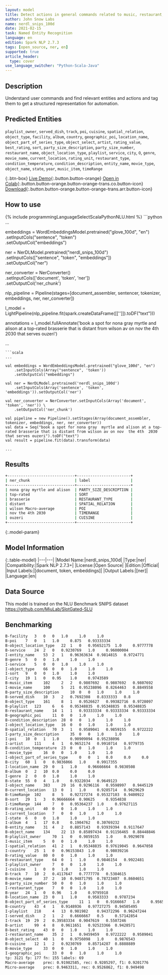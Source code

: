 ```yaml
---
layout: model
title: Detect actions in general commands related to music, restaurant, movies.
author: John Snow Labs
name: nerdl_snips_100d
date: 2021-02-15
task: Named Entity Recognition
language: en
edition: Spark NLP 2.7.3
tags: [open_source, ner, en]
supported: true
article_header:
  type: cover
use_language_switcher: "Python-Scala-Java"
---
```


## Description

Understand user commands and find relevant entities and actions and tag them to get a structured representation for automation.

## Predicted Entities

`playlist_owner`, `served_dish`, `track`, `poi`, `cuisine`, `spatial_relation`, `object_type`, `facility`, `album`, `country`, `geographic_poi`, `location_name`, `object_part_of_series_type`, `object_select`, `artist`, `rating_value`, `best_rating`, `sort`, `party_size_description`, `party_size_number`, `restaurant_name`, `object_location_type`, `playlist`, `service`, `city`, `O`, `genre`, `movie_name`, `current_location`, `rating_unit`, `restaurant_type`, `condition_temperature`, `condition_description`, `entity_name`, `movie_type`, `object_name`, `state`, `year`, `music_item`, `timeRange`

{:.btn-box}
[Live Demo](https://demo.johnsnowlabs.com/public/NER_CLS_SNIPS){:.button.button-orange}
[Open in Colab](https://github.com/JohnSnowLabs/spark-nlp-workshop/blob/master/tutorials/streamlit_notebooks/NER.ipynb){:.button.button-orange.button-orange-trans.co.button-icon}
[Download](https://s3.amazonaws.com/auxdata.johnsnowlabs.com/public/models/nerdl_snips_100d_en_2.7.3_2.4_1613403676821.zip){:.button.button-orange.button-orange-trans.arr.button-icon}

## How to use



<div class="tabs-box" markdown="1">
{% include programmingLanguageSelectScalaPythonNLU.html %}
```python
...

embeddings = WordEmbeddingsModel.pretrained("glove_100d", "en")\
          .setInputCols("sentence", "token") \
          .setOutputCol("embeddings")

ner = NerDLModel.pretrained("nerdl_snips_100d") \
        .setInputCols(["sentence", "token", "embeddings"]) \
        .setOutputCol("ner")

ner_converter = NerConverter()\
    .setInputCols(['document', 'token', 'ner']) \
    .setOutputCol('ner_chunk')

nlp_pipeline = Pipeline(stages=[document_assembler, sentencer, tokenizer, embeddings, ner, ner_converter])

l_model = LightPipeline(nlp_pipeline.fit(spark.createDataFrame([['']]).toDF("text")))

annotations = l_model.fullAnnotate('book a spot for nona gray  myrtle and alison at a top-rated brasserie that is distant from wilson av on nov  the 4th  2030 that serves ouzeri')

...
```
```scala
...

val embeddings = WordEmbeddingsModel.pretrained("glove_100d", "en")
    .setInputCols(Array("sentence", 'token'))
    .setOutputCol("embeddings")

val ner = NerDLModel.pretrained('nerdl_snips_100d')
    .setInputCols(Array('sentence', 'token', 'embeddings')).setOutputCol('ner')

val ner_converter = NerConverter.setInputCols(Array('document', 'token', 'ner')) \
    .setOutputCol('ner_chunk')

val pipeline = new Pipeline().setStages(Array(document_assembler, tokenizer, embeddings, ner, ner_converter))
val data = Seq("book a spot for nona gray  myrtle and alison at a top-rated brasserie that is distant from wilson av on nov  the 4th  2030 that serves ouzeri").toDF("text")
val result = pipeline.fit(data).transform(data)

...
```
</div>

## Results

```bash
+------------------------------+------------------------+
| ner_chunk                    | label             	 	|
+------------------------------+------------------------+
| nona gray myrtle and alison  | PARTY_SIZE_DESCRIPTION |
| top-rated					   | SORT					|
| brasserie					   | RESTAURANT_TYPE		|
| distant					   | SPATIAL_RELATION		|
| wilson Macro-average         | POI					|
| nov the 4th 2030			   | TIMERANGE				|
| ouzeri					   | CUISINE				|
+------------------------------+------------------------+

```

{:.model-param}
## Model Information

{:.table-model}
|---|---|
|Model Name:|nerdl_snips_100d|
|Type:|ner|
|Compatibility:|Spark NLP 2.7.3+|
|License:|Open Source|
|Edition:|Official|
|Input Labels:|[document, token, embeddings]|
|Output Labels:|[ner]|
|Language:|en|

## Data Source

This model is trained on the NLU Benchmark SNIPS dataset https://github.com/MiuLab/SlotGated-SLU

## Benchmarking

```bash
B-facility	 3	 0	 0	 1.0	 1.0	 1.0
B-poi	 7	 0	 1	 1.0	 0.875	 0.93333334
B-object_location_type	 22	 1	 0	 0.95652175	 1.0	 0.9777778
B-service	 24	 2	 0	 0.9230769	 1.0	 0.96000004
I-entity_name	 53	 2	 1	 0.96363634	 0.9814815	 0.9724771
B-genre	 5	 0	 0	 1.0	 1.0	 1.0
I-service	 5	 0	 0	 1.0	 1.0	 1.0
I-object_type	 66	 0	 0	 1.0	 1.0	 1.0
I-sort	 9	 0	 0	 1.0	 1.0	 1.0
I-city	 19	 1	 0	 0.95	 1.0	 0.9743589
B-music_item	 102	 2	 2	 0.9807692	 0.9807692	 0.9807692
I-movie_name	 100	 5	 21	 0.95238096	 0.8264463	 0.8849558
B-party_size_description	 10	 0	 0	 1.0	 1.0	 1.0
B-served_dish	 10	 3	 2	 0.7692308	 0.8333333	 0.8
B-object_type	 161	 8	 1	 0.9526627	 0.99382716	 0.9728097
B-playlist	 123	 6	 6	 0.95348835	 0.95348835	 0.95348835
B-restaurant_name	 14	 1	 1	 0.93333334	 0.93333334	 0.93333334
B-geographic_poi	 11	 0	 0	 1.0	 1.0	 1.0
B-condition_description	 28	 0	 0	 1.0	 1.0	 1.0
I-object_location_type	 16	 0	 0	 1.0	 1.0	 1.0
B-spatial_relation	 70	 3	 1	 0.9589041	 0.9859155	 0.9722222
I-party_size_description	 35	 0	 0	 1.0	 1.0	 1.0
I-poi	 10	 0	 1	 1.0	 0.90909094	 0.95238096
I-artist	 111	 4	 1	 0.9652174	 0.9910714	 0.9779735
B-condition_temperature	 23	 0	 0	 1.0	 1.0	 1.0
I-movie_type	 16	 0	 0	 1.0	 1.0	 1.0
I-object_part_of_series_type	 0	 0	 1	 0.0	 0.0	 0.0
B-city	 60	 1	 0	 0.9836066	 1.0	 0.9917355
I-location_name	 29	 0	 1	 1.0	 0.96666664	 0.9830508
B-album	 0	 2	 10	 0.0	 0.0	 0.0
I-genre	 2	 0	 0	 1.0	 1.0	 1.0
B-state	 55	 0	 4	 1.0	 0.9322034	 0.9649123
I-object_name	 383	 29	 16	 0.9296116	 0.9598997	 0.9445129
B-current_location	 13	 0	 1	 1.0	 0.9285714	 0.9629629
B-timeRange	 102	 8	 5	 0.92727274	 0.95327103	 0.9400922
B-sort	 29	 1	 3	 0.96666664	 0.90625	 0.9354838
I-timeRange	 144	 7	 0	 0.95364237	 1.0	 0.97627115
B-rating_unit	 40	 0	 0	 1.0	 1.0	 1.0
I-current_location	 7	 0	 0	 1.0	 1.0	 1.0
I-state	 6	 0	 0	 1.0	 1.0	 1.0
I-album	 4	 1	 17	 0.8	 0.1904762	 0.30769232
B-entity_name	 31	 4	 2	 0.8857143	 0.93939394	 0.9117647
B-object_name	 134	 22	 13	 0.85897434	 0.91156465	 0.88448846
B-playlist_owner	 70	 1	 0	 0.9859155	 1.0	 0.9929078
I-music_item	 5	 0	 0	 1.0	 1.0	 1.0
I-spatial_relation	 41	 2	 1	 0.95348835	 0.97619045	 0.9647058
I-country	 25	 1	 0	 0.96153843	 1.0	 0.98039216
B-rating_value	 80	 0	 0	 1.0	 1.0	 1.0
B-restaurant_type	 64	 0	 1	 1.0	 0.9846154	 0.9922481
I-playlist_owner	 7	 0	 0	 1.0	 1.0	 1.0
I-cuisine	 1	 0	 0	 1.0	 1.0	 1.0
B-track	 7	 10	 2	 0.4117647	 0.7777778	 0.5384615
B-movie_name	 37	 2	 10	 0.94871795	 0.78723407	 0.8604651
B-party_size_number	 50	 0	 0	 1.0	 1.0	 1.0
I-restaurant_type	 7	 0	 0	 1.0	 1.0	 1.0
B-year	 24	 1	 0	 0.96	 1.0	 0.9795918
B-location_name	 23	 0	 1	 1.0	 0.9583333	 0.9787234
B-object_part_of_series_type	 11	 1	 0	 0.9166667	 1.0	 0.95652175
B-country	 43	 4	 1	 0.9148936	 0.97727275	 0.94505495
I-playlist	 218	 4	 13	 0.981982	 0.94372296	 0.96247244
I-served_dish	 2	 1	 2	 0.6666667	 0.5	 0.57142854
I-track	 19	 29	 2	 0.39583334	 0.9047619	 0.5507246
B-artist	 99	 4	 8	 0.9611651	 0.92523366	 0.9428571
B-best_rating	 43	 0	 0	 1.0	 1.0	 1.0
I-restaurant_name	 35	 2	 1	 0.9459459	 0.9722222	 0.9589041
B-object_select	 40	 1	 0	 0.9756098	 1.0	 0.9876543
B-cuisine	 12	 1	 2	 0.9230769	 0.85714287	 0.8888889
B-movie_type	 33	 0	 0	 1.0	 1.0	 1.0
I-geographic_poi	 33	 0	 0	 1.0	 1.0	 1.0
tp: 3121 fp: 177 fn: 155 labels: 69
Macro-average	 prec: 0.91982585, rec: 0.9205297, f1: 0.9201776
Micro-average	 prec: 0.9463311, rec: 0.9526862, f1: 0.949498
```